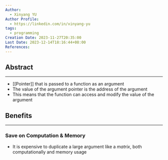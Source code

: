 ```yaml
---
Author:
  - Xinyang YU
Author Profile:
  - https://linkedin.com/in/xinyang-yu
tags:
  - programming
Creation Date: 2023-11-27T20:35:00
Last Date: 2023-12-14T18:16:44+08:00
References:
---
```

## Abstract
---
- [[Pointer]] that is passed to a function as an argument
- The value of the argument pointer is the address of the argument
- This means that the function can access and modify the value of the argument


## Benefits
---
### Save on Computation & Memory
- It is expensive to duplicate a large argument like a *matrix*, both computationally and memory usage